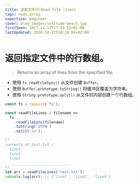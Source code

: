 ```yaml
---
title: 读取文件行(Read file lines)
tags: node,array
expertise: beginner
cover: blog_images/solitude-beach.jpg
firstSeen: 2017-12-17T17:55:51+02:00
lastUpdated: 2020-10-22T20:24:04+03:00
---
```


# 返回指定文件中的行数组。
> Returns an array of lines from the specified file.

- 使用 `fs.readFileSync()` 从文件创建 `Buffer`。
- 使用 `Buffer.prototype.toString()` 将缓冲区覆盖为字符串。
- 使用 `String.prototype.split()` 从文件的内容创建一个行数组。

```js
const fs = require('fs');

const readFileLines = filename =>
  fs
    .readFileSync(filename)
    .toString('UTF8')
    .split('\n');
```

```js
/*
contents of test.txt :
  line1
  line2
  line3
  ___________________________
*/
let arr = readFileLines('test.txt');
console.log(arr); // ['line1', 'line2', 'line3']
```
